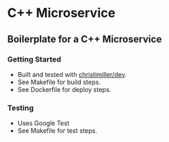 # C++ Microservice

## Boilerplate for a C++ Microservice

### Getting Started
* Built and tested with [christimiller/dev](https://github.com/christimiller/dev).
* See Makefile for build steps.
* See Dockerfile for deploy steps.

### Testing
* Uses Google Test
* See Makefile for test steps.
